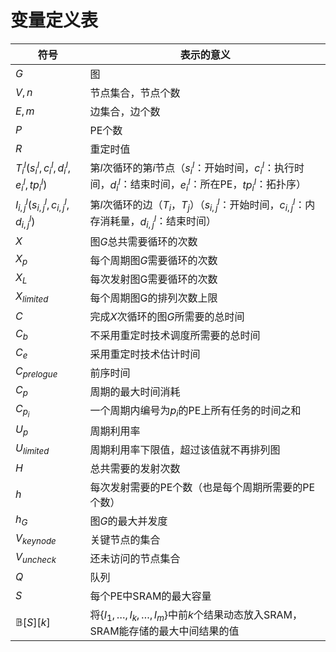 # 变量定义表

| 符号                                       | 表示的意义                                    |
| ---------------------------------------- | ---------------------------------------- |
| $G$                                      | 图                                        |
| $V, n$                                   | 节点集合，节点个数                                |
| $E,m$                                    | 边集合，边个数                                  |
| $P$                                      | PE个数                                     |
| $R$                                      | 重定时值                                     |
| $T^l_i(s^l_i,c^l_i,d^l_i,e^l_i,tp^l_i)$  | 第$l$次循环的第$i$节点（$s^l_i$：开始时间，$c^l_i$：执行时间，$d^l_i$：结束时间，$e^l_i$：所在PE，$tp^l_i$：拓扑序） |
| $I^l_{i,j}(s^l_{i,j},c^l_{i,j},d^l_{i,j})$ | 第$l$次循环的边（$T_i$，$T_j$）（$s^l_{i,j}$：开始时间，$c^l_{i,j}$：内存消耗量，$d^l_{i,j}$：结束时间） |
| $X$                                      | 图$G$总共需要循环的次数                            |
| $X_p$                                    | 每个周期图$G$需要循环的次数                          |
| $X_L$                                    | 每次发射图G需要循环的次数                            |
| $X_{limited}$                            | 每个周期图G的排列次数上限                            |
| $C$                                      | 完成$X$次循环的图$G$所需要的总时间                     |
| $C_b$                                    | 不采用重定时技术调度所需要的总时间                        |
| $C_e$                                    | 采用重定时技术估计时间                              |
| $C_{prelogue}$                           | 前序时间                                     |
| $C_p$                                    | 周期的最大时间消耗                                |
| $C_{p_i}$                                | 一个周期内编号为$p_i$的PE上所有任务的时间之和               |
| $U_p$                                    | 周期利用率                                    |
| $U_{limited}$                            | 周期利用率下限值，超过该值就不再排列图                      |
| $H$                                      | 总共需要的发射次数                                |
| $h$                                      | 每次发射需要的PE个数（也是每个周期所需要的PE个数）              |
| $h_G$                                    | 图$G$的最大并发度                               |
| $V_{keynode}$                            | 关键节点的集合                                  |
| $V_{uncheck}$                            | 还未访问的节点集合                                |
| $Q$                                      | 队列                                       |
| $S$                                      | 每个PE中SRAM的最大容量                           |
| $\mathbb B[S][k]$                        | 将$\{I_1,\ldots, I_k, \ldots,I_m\}$中前$k$个结果动态放入SRAM，SRAM能存储的最大中间结果的值 |

